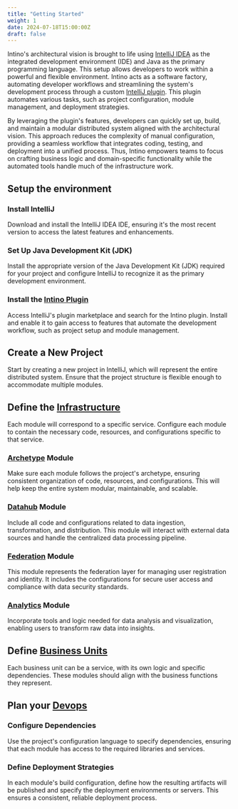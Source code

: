```yaml
---
title: "Getting Started"
weight: 1
date: 2024-07-18T15:00:00Z
draft: false
---
```

Intino's architectural vision is brought to life using [IntelliJ IDEA](https://www.jetbrains.com/idea/) as the integrated development environment (IDE) and Java as the primary programming language. This setup allows developers to work within a powerful and flexible environment. Intino acts as a software factory, automating developer workflows and streamlining the system's development process through a custom [IntelliJ plugin](plugin). This plugin automates various tasks, such as project configuration, module management, and deployment strategies.

By leveraging the plugin's features, developers can quickly set up, build, and maintain a modular distributed system aligned with the architectural vision. This approach reduces the complexity of manual configuration, providing a seamless workflow that integrates coding, testing, and deployment into a unified process. Thus, Intino empowers teams to focus on crafting business logic and domain-specific functionality while the automated tools handle much of the infrastructure work.

## Setup the environment
### Install IntelliJ
Download and install the IntelliJ IDEA IDE, ensuring it's the most recent version to access the latest features and enhancements.

### Set Up Java Development Kit (JDK)
Install the appropriate version of the Java Development Kit (JDK) required for your project and configure IntelliJ to recognize it as the primary development environment.

### Install the [Intino Plugin](../tools/plugin)
Access IntelliJ's plugin marketplace and search for the Intino plugin. Install and enable it to gain access to features that automate the development workflow, such as project setup and module management.

## Create a New Project
Start by creating a new project in IntelliJ, which will represent the entire distributed system. Ensure that the project structure is flexible enough to accommodate multiple modules.

## Define the [Infrastructure](../infrastructure)
Each module will correspond to a specific service. Configure each module to contain the necessary code, resources, and configurations specific to that service.

### [Archetype](../infrastructure/archetype) Module
Make sure each module follows the project's archetype, ensuring consistent organization of code, resources, and configurations. This will help keep the entire system modular, maintainable, and scalable.

### [Datahub](../infrastructure/ness) Module
Include all code and configurations related to data ingestion, transformation, and distribution. This module will interact with external data sources and handle the centralized data processing pipeline.

### [Federation](../infrastructure/amidas) Module
This module represents the federation layer for managing user registration and identity. It includes the configurations for secure user access and compliance with data security standards.

### [Analytics](../infrastructure/sumus) Module
Incorporate tools and logic needed for data analysis and visualization, enabling users to transform raw data into insights.

## Define [Business Units](../Business-Units)
Each business unit can be a service, with its own logic and specific dependencies. These modules should align with the business functions they represent.

## Plan your [Devops](../devops)
### Configure Dependencies
Use the project's configuration language to specify dependencies, ensuring that each module has access to the required libraries and services.

### Define Deployment Strategies
In each module's build configuration, define how the resulting artifacts will be published and specify the deployment environments or servers. This ensures a consistent, reliable deployment process.